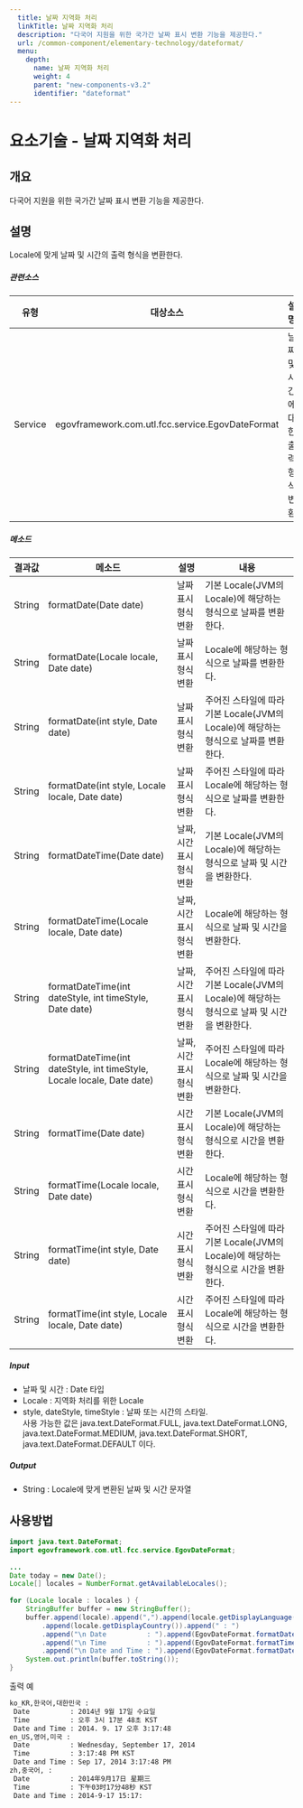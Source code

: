 ```yaml
---
  title: 날짜 지역화 처리
  linkTitle: 날짜 지역화 처리
  description: "다국어 지원을 위한 국가간 날짜 표시 변환 기능을 제공한다."
  url: /common-component/elementary-technology/dateformat/
  menu:
    depth:
      name: 날짜 지역화 처리
      weight: 4
      parent: "new-components-v3.2"
      identifier: "dateformat"
---
```




# 요소기술 - 날짜 지역화 처리

## 개요

 다국어 지원을 위한 국가간 날짜 표시 변환 기능을 제공한다.

## 설명

 Locale에 맞게 날짜 및 시간의 출력 형식을 변환한다.

##### 관련소스

| 유형 | 대상소스 | 설명 | 비고 |
| --- | --- | --- | --- |
| Service | egovframework.com.utl.fcc.service.EgovDateFormat | 날짜 및 시간에 대한 출력 형식 변환 |  |

##### 메소드

| 결과값 | 메소드 | 설명 | 내용 |
| --- | --- | --- | --- |
| String | formatDate(Date date) | 날짜 표시 형식 변환 | 기본 Locale(JVM의 Locale)에 해당하는 형식으로 날짜를 변환한다. |
| String | formatDate(Locale locale, Date date) | 날짜 표시 형식 변환 | Locale에 해당하는 형식으로 날짜를 변환한다. |
| String | formatDate(int style, Date date) | 날짜 표시 형식 변환 | 주어진 스타일에 따라 기본 Locale(JVM의 Locale)에 해당하는 형식으로 날짜를 변환한다. |
| String | formatDate(int style, Locale locale, Date date) | 날짜 표시 형식 변환 | 주어진 스타일에 따라 Locale에 해당하는 형식으로 날짜를 변환한다. |
| String | formatDateTime(Date date) | 날짜, 시간 표시 형식 변환 | 기본 Locale(JVM의 Locale)에 해당하는 형식으로 날짜 및 시간을 변환한다. |
| String | formatDateTime(Locale locale, Date date) | 날짜, 시간 표시 형식 변환 | Locale에 해당하는 형식으로 날짜 및 시간을 변환한다. |
| String | formatDateTime(int dateStyle, int timeStyle, Date date) | 날짜, 시간 표시 형식 변환 | 주어진 스타일에 따라 기본 Locale(JVM의 Locale)에 해당하는 형식으로 날짜 및 시간을 변환한다. |
| String | formatDateTime(int dateStyle, int timeStyle, Locale locale, Date date) | 날짜, 시간 표시 형식 변환 | 주어진 스타일에 따라 Locale에 해당하는 형식으로 날짜 및 시간을 변환한다. |
| String | formatTime(Date date) | 시간 표시 형식 변환 | 기본 Locale(JVM의 Locale)에 해당하는 형식으로 시간을 변환한다. |
| String | formatTime(Locale locale, Date date) | 시간 표시 형식 변환 | Locale에 해당하는 형식으로 시간을 변환한다. |
| String | formatTime(int style, Date date) | 시간 표시 형식 변환 | 주어진 스타일에 따라 기본 Locale(JVM의 Locale)에 해당하는 형식으로 시간을 변환한다. |
| String | formatTime(int style, Locale locale, Date date) | 시간 표시 형식 변환 | 주어진 스타일에 따라 Locale에 해당하는 형식으로 시간을 변환한다. |

##### Input

- 날짜 및 시간 : Date 타입
- Locale : 지역화 처리를 위한 Locale
- style, dateStyle, timeStyle : 날짜 또는 시간의 스타일.  
사용 가능한 값은 java.text.DateFormat.FULL, java.text.DateFormat.LONG, java.text.DateFormat.MEDIUM, java.text.DateFormat.SHORT, java.text.DateFormat.DEFAULT 이다.

##### Output

- String : Locale에 맞게 변환된 날짜 및 시간 문자열

## 사용방법

```java
import java.text.DateFormat;
import egovframework.com.utl.fcc.service.EgovDateFormat;
 
...
Date today = new Date();
Locale[] locales = NumberFormat.getAvailableLocales();
 
for (Locale locale : locales ) {
    StringBuffer buffer = new StringBuffer();
    buffer.append(locale).append(",").append(locale.getDisplayLanguage()).append(",")
        .append(locale.getDisplayCountry()).append(" : ")
        .append("\n Date          : ").append(EgovDateFormat.formatDate(DateFormat.FULL, locale, today))
        .append("\n Time          : ").append(EgovDateFormat.formatTime(DateFormat.FULL, locale, today))
        .append("\n Date and Time : ").append(EgovDateFormat.formatDateTime(locale, today));
    System.out.println(buffer.toString());
}
```

 출력 예

```bash
ko_KR,한국어,대한민국 : 
 Date          : 2014년 9월 17일 수요일
 Time          : 오후 3시 17분 48초 KST
 Date and Time : 2014. 9. 17 오후 3:17:48
en_US,영어,미국 : 
 Date          : Wednesday, September 17, 2014
 Time          : 3:17:48 PM KST
 Date and Time : Sep 17, 2014 3:17:48 PM
zh,중국어, : 
 Date          : 2014年9月17日 星期三
 Time          : 下午03时17分48秒 KST
 Date and Time : 2014-9-17 15:17:

```